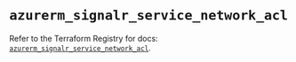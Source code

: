 # `azurerm_signalr_service_network_acl`

Refer to the Terraform Registry for docs: [`azurerm_signalr_service_network_acl`](https://registry.terraform.io/providers/hashicorp/azurerm/4.19.0/docs/resources/signalr_service_network_acl).
